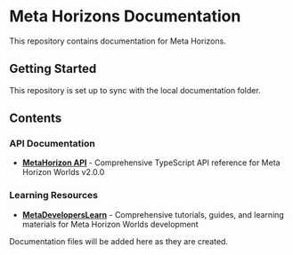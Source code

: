 # Meta Horizons Documentation

This repository contains documentation for Meta Horizons.

## Getting Started

This repository is set up to sync with the local documentation folder.

## Contents

### API Documentation
- **[MetaHorizon API](MetaHorizon%20API/README.md)** - Comprehensive TypeScript API reference for Meta Horizon Worlds v2.0.0

### Learning Resources
- **[MetaDevelopersLearn](MetaDevelopersLearn/README.md)** - Comprehensive tutorials, guides, and learning materials for Meta Horizon Worlds development

Documentation files will be added here as they are created.

